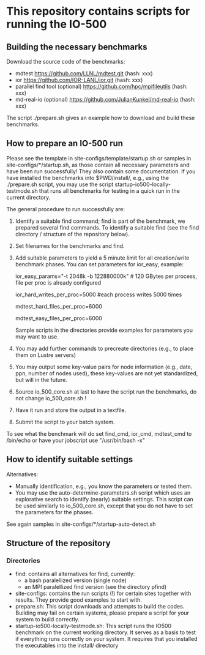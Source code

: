 # This repository contains scripts for running the IO-500

## Building the necessary benchmarks

Download the source code of the benchmarks:
* mdtest https://github.com/LLNL/mdtest.git (hash: xxx)
* ior https://github.com/IOR-LANL/ior.git (hash: xxx)
* parallel find tool (optional) https://github.com/hpc/mpifileutils (hash: xxx)
* md-real-io (optional) https://github.com/JulianKunkel/md-real-io (hash: xxx)

The script ./prepare.sh gives an example how to download and build these benchmarks.

## How to prepare an IO-500 run

Please see the template in site-configs/template/startup.sh or samples in site-configs/*/startup.sh, as those contain all necessary parameters and have been run successfully!
They also contain some documentation.
If you have installed the benchmarks into $PWD/install/, e.g., using the ./prepare.sh script, 
you may use the script startup-io500-locally-testmode.sh that runs all benchmarks for testing in a quick run
in the current directory.

The general procedure to run successfully are:

1. Identify a suitable find command; find is part of the benchmark, we prepared several find commands.
   To identify a suitable find (see the find directory / structure of the repository below).
1. Set filenames for the benchmarks and find.
2. Add suitable parameters to yield a 5 minute limit for all creation/write benchmark phases.
   You can set parameters for ior_easy, example:
   
   ior_easy_params="-t 2048k -b 122880000k" # 120 GBytes per process, file per proc is already configured
   
   ior_hard_writes_per_proc=5000   #each process writes 5000 times
   
   mdtest_hard_files_per_proc=6000
   
   mdtest_easy_files_per_proc=6000

   Sample scripts in the directories provide examples for parameters you may want to use.
   
3. You may add further commands to precreate directories (e.g., to place them on Lustre servers)
4. You may output some key-value pairs for node information (e.g., date, ppn, number of nodes used), these key-values are not yet standardized, but will in the future.
5. Source io_500_core.sh at last to have the script run the benchmarks, do not change io_500_core.sh !
6. Have it run and store the output in a textfile.
7. Submit the script to your batch system.

To see what the benchmark will do set find_cmd, ior_cmd, mdtest_cmd to /bin/echo or have your jobscript use "/usr/bin/bash -x"

## How to identify suitable settings

Alternatives:
* Manually identification, e.g., you know the parameters or tested them.
* You may use the auto-determine-parameters.sh script which uses an explorative search to identify (nearly) suitable settings.
  This script can be used similarly to io_500_core.sh, except that you do not have to set the parameters for the phases.

See again samples in site-configs/*/startup-auto-detect.sh

## Structure of the repository

### Directories

* find: contains all alternatives for find, currently:
   * a bash paralellized version (single node)
   * an MPI paralellized find version (see the directory pfind)
* site-configs: contains the run scripts (!) for certain sites together with results.
  They provide good examples to start with.
* prepare.sh: This script downloads and attempts to build the codes. 
  Building may fail on certain systems, please prepare a script for your system to build correctly.
* startup-io500-locally-testmode.sh: This script runs the IO500 benchmark on the current working directory.
  It serves as a basis to test if everything runs correctly on your system.
  It requires that you installed the executables into the install/ directory
